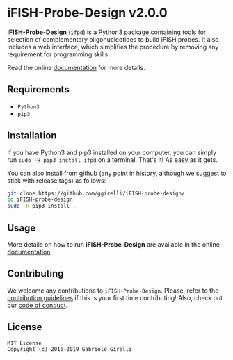 # iFISH-Probe-Design v2.0.0

**iFISH-Probe-Design** (`ifpd`) is a Python3 package containing tools for selection of complementary oligonucleotides to build iFISH probes. It also includes a web interface, which simplifies the procedure by removing any requirement for programming skills.

Read the online [documentation](https://ggirelli.github.io/iFISH-Probe-Design/) for more details.

Requirements
---

* `Python3`
* `pip3`

Installation
---

If you have Python3 and pip3 installed on your computer, you can simply run `sudo -H pip3 install ifpd` on a terminal. That's it! As easy as it gets.

You can also install from github (any point in history, although we suggest to stick with release tags) as follows:

```bash
git clone https://github.com/ggirelli/iFISH-probe-design/
cd iFISH-probe-design
sudo -H pip3 install .
```

Usage
---

More details on how to run **iFISH-Probe-Design** are available in the online [documentation](https://ggirelli.github.io/iFISH-probe-design/usage).

Contributing
---

We welcome any contributions to `iFISH-Probe-Design`. Please, refer to the [contribution guidelines](https://ggirelli.github.io/iFISH-Probe-Design/contributing) if this is your first time contributing! Also, check out our [code of conduct](https://ggirelli.github.io/iFISH-Probe-Design/code_of_conduct).

License
---

```
MIT License
Copyright (c) 2016-2019 Gabriele Girelli
```
